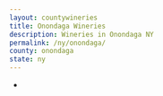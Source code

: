 ```yaml
---
layout: countywineries
title: Onondaga Wineries
description: Wineries in Onondaga NY
permalink: /ny/onondaga/
county: onondaga
state: ny
---
```

-
